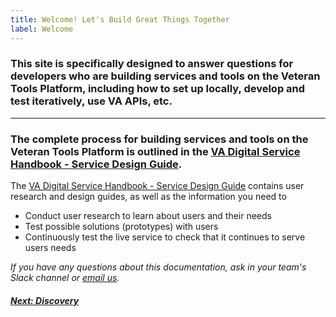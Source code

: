 ```yaml
---
title: Welcome! Let's Build Great Things Together
label: Welcome
---
```


### This site is specifically designed to answer questions for developers who are building services and tools on the Veteran Tools Platform, including how to set up locally, develop and test iteratively, use VA APIs, etc.

<hr>

### The complete process for building services and tools on the Veteran Tools Platform is outlined in the <a title="go to VA Digital Service Handbook" href="https://department-of-veterans-affairs.github.io/va-digital-service-handbook/service-design/" target="_blank">VA Digital Service Handbook - Service Design Guide</a>.

The <a title="go to VA Digital Service Handbook" href="https://department-of-veterans-affairs.github.io/va-digital-service-handbook/service-design/" target="_blank">VA Digital Service Handbook - Service Design Guide</a> contains user research and design guides, as well as the information you need to
* Conduct user research to learn about users and their needs
* Test possible solutions (prototypes) with users
* Continuously test the live service to check that it continues to serve users needs

*If you have any questions about this documentation, ask in your team's Slack channel or [email  us](mailto:elizabeth.hunt@va.gov).*

<!-- Next Button -->
<a href='./docs/discovery/discovery-introduction'><div class="next-button"><h5 class="next-text">Next: Discovery</h5></div></a>
